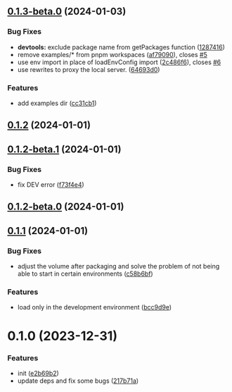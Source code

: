 

## [0.1.3-beta.0](https://github.com/xinyao27/next-devtools/compare/v0.1.2...v0.1.3-beta.0) (2024-01-03)


### Bug Fixes

* **devtools:** exclude package name from getPackages function ([1287416](https://github.com/xinyao27/next-devtools/commit/1287416dad7b8a1adb7589329f9f4e2c95fa034c))
* remove examples/* from pnpm workspaces ([af79090](https://github.com/xinyao27/next-devtools/commit/af79090b262186161266deab4a72e1d42c0225fa)), closes [#5](https://github.com/xinyao27/next-devtools/issues/5)
* use env import in place of loadEnvConfig import ([2c486f6](https://github.com/xinyao27/next-devtools/commit/2c486f61285d96e7b4d3b7c3e8d92a6333be00a7)), closes [#6](https://github.com/xinyao27/next-devtools/issues/6)
* use rewrites to proxy the local server. ([64693d0](https://github.com/xinyao27/next-devtools/commit/64693d01464a77b3e54d0423a9cbd1dc63f40ce6))


### Features

* add examples dir ([cc31cb1](https://github.com/xinyao27/next-devtools/commit/cc31cb1e833e7fedc2e7c3fde06b4027bb4953a8))

## [0.1.2](https://github.com/xinyao27/next-devtools/compare/v0.1.2-beta.1...v0.1.2) (2024-01-01)

## [0.1.2-beta.1](https://github.com/xinyao27/next-devtools/compare/v0.1.2-beta.0...v0.1.2-beta.1) (2024-01-01)


### Bug Fixes

* fix DEV error ([f73f4e4](https://github.com/xinyao27/next-devtools/commit/f73f4e4b3d879ade81bedfa04cb9f58b2692616a))

## [0.1.2-beta.0](https://github.com/xinyao27/next-devtools/compare/v0.1.1...v0.1.2-beta.0) (2024-01-01)

## [0.1.1](https://github.com/xinyao27/next-devtools/compare/v0.1.0...v0.1.1) (2024-01-01)


### Bug Fixes

* adjust the volume after packaging and solve the problem of not being able to start in certain environments ([c58b6bf](https://github.com/xinyao27/next-devtools/commit/c58b6bf4504d837e692944882d9fb8fc1dd111a7))


### Features

* load only in the development environment ([bcc9d9e](https://github.com/xinyao27/next-devtools/commit/bcc9d9e36fc2a05cb85998cd9c62b1cea572a5cb))

# 0.1.0 (2023-12-31)


### Features

* init ([e2b69b2](https://github.com/xinyao27/next-devtools/commit/e2b69b2a8bc6bde56869a7de363de15a48a97db8))
* update deps and fix some bugs ([217b71a](https://github.com/xinyao27/next-devtools/commit/217b71a2d2ee46e1500f0abe92cfa741fe5d8185))
